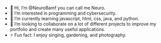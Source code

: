 - 👋 Hi, I’m @NeuroBamf you can call me Neuro.
- 👀 I’m interested in programming and cybersecurity.
- 🌱 I’m currently learning javascript, html, css, java, and python. 
- 💞️ I’m looking to collaborate on a lot of different projects to improve my portfolio and create many useful applications.
- ⚡ Fun fact: I enjoy singing, gardening, and photography.
